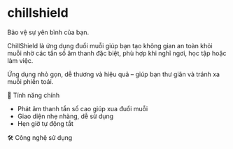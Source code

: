 # chillshield

Bảo vệ sự yên bình của bạn.

ChillShield là ứng dụng đuổi muỗi giúp bạn tạo không gian an toàn khỏi muỗi nhờ các tần số âm thanh đặc biệt, phù hợp khi nghỉ ngơi, học tập hoặc làm việc.

Ứng dụng nhỏ gọn, dễ thương và hiệu quả – giúp bạn thư giãn và tránh xa muỗi phiền toái.

🚀 Tính năng chính

- Phát âm thanh tần số cao giúp xua đuổi muỗi
- Giao diện nhẹ nhàng, dễ sử dụng
- Hẹn giờ tự động tắt

🛠️ Công nghệ sử dụng
